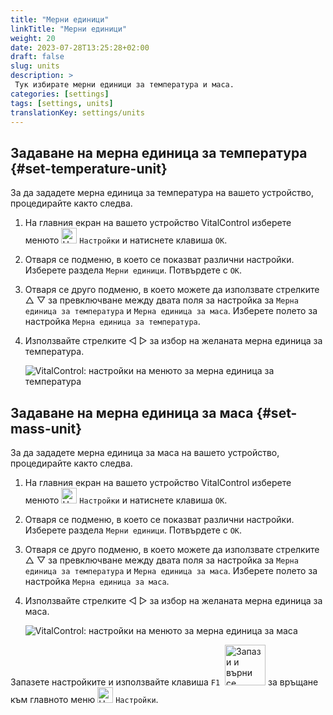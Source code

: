 ```yaml
---
title: "Мерни единици"
linkTitle: "Мерни единици"
weight: 20
date: 2023-07-28T13:25:28+02:00
draft: false
slug: units
description: >
 Тук избирате мерни единици за температура и маса.
categories: [settings]
tags: [settings, units]
translationKey: settings/units
---
```

## Задаване на мерна единица за температура {#set-temperature-unit}

За да зададете мерна единица за температура на вашето устройство, процедирайте както следва.

1. На главния екран на вашето устройство VitalControl изберете менюто <img src="/icons/gear.svg" width="25" align="bottom" alt="Настройки" /> `Настройки` и натиснете клавиша `OK`.

2. Отваря се подменю, в което се показват различни настройки. Изберете раздела `Мерни единици`. Потвърдете с `OK`.

3. Отваря се друго подменю, в което можете да използвате стрелките △ ▽ за превключване между двата поля за настройка за `Мерна единица за температура` и `Мерна единица за маса`. Изберете полето за настройка `Мерна единица за температура`.

4. Използвайте стрелките ◁ ▷ за избор на желаната мерна единица за температура.

    ![VitalControl: настройки на менюто за мерна единица за температура](../images/temperature.png "Мерна единица за температура")

## Задаване на мерна единица за маса {#set-mass-unit}

За да зададете мерна единица за маса на вашето устройство, процедирайте както следва.

1. На главния екран на вашето устройство VitalControl изберете менюто <img src="/icons/gear.svg" width="25" align="bottom" alt="Настройки" /> `Настройки` и натиснете клавиша `OK`.

2. Отваря се подменю, в което се показват различни настройки. Изберете раздела `Мерни единици`. Потвърдете с `OK`.

3. Отваря се друго подменю, в което можете да използвате стрелките △ ▽ за превключване между двата поля за настройка за `Мерна единица за температура` и `Мерна единица за маса`. Изберете полето за настройка `Мерна единица за маса`.

4. Използвайте стрелките ◁ ▷ за избор на желаната мерна единица за маса.

    ![VitalControl: настройки на менюто за мерна единица за маса](../images/mass.png "Мерна единица за маса")

Запазете настройките и използвайте клавиша `F1` &nbsp;<img src="/icons/footer/save_exit.svg" width="65" align="bottom" alt="Запази и върни се" /> за връщане към главното меню <img src="/icons/gear.svg" width="25" align="bottom" alt="Настройки" /> `Настройки`.
